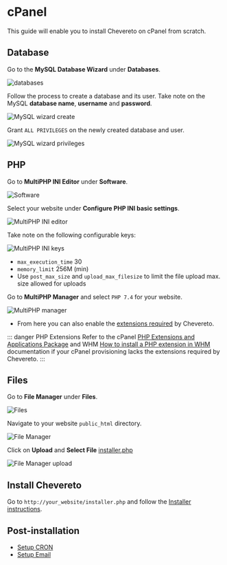# cPanel

This guide will enable you to install Chevereto on cPanel from scratch.

## Database

Go to the **MySQL Database Wizard** under **Databases**.

![databases](../../src/screen/cpanel/databases.png)

Follow the process to create a database and its user. Take note on the MySQL **database name**, **username** and **password**.

![MySQL wizard create](../../src/screen/cpanel/mysql-wizard-create-database.png)

Grant `ALL PRIVILEGES` on the newly created database and user.

![MySQL wizard privileges](../../src/screen/cpanel/mysql-wizard-privileges.png)

## PHP

Go to **MultiPHP INI Editor** under **Software**.

![Software](../../src/screen/cpanel/software.png)

Select your website under **Configure PHP INI basic settings**.

![MultiPHP INI editor](../../src/screen/cpanel/mutliphp-ini-editor.png)

Take note on the following configurable keys:

![MultiPHP INI keys](../../src/screen/cpanel/multiphp-ini-keys.png)

* `max_execution_time` 30
* `memory_limit` 256M (min)
* Use `post_max_size` and `upload_max_filesize` to limit the file upload max. size allowed for uploads

Go to **MultiPHP Manager** and select `PHP 7.4` for your website.

![MultiPHP manager](../../src/screen/cpanel/multiphp-manager.png)

* From here you can also enable the [extensions required](requirements.md#php-extensions) by Chevereto.

::: danger PHP Extensions
Refer to the cPanel [PHP Extensions and Applications Package](https://docs.cpanel.net/whm/software/php-extensions-and-applications-package/) and WHM [How to install a PHP extension in WHM](https://support.cpanel.net/hc/en-us/articles/360050971633) documentation if your cPanel provisioning lacks the extensions required by Chevereto.
:::

## Files

Go to **File Manager** under **Files**.

![Files](../../src/screen/cpanel/files.png)

Navigate to your website `public_html` directory.

![File Manager](../../src/screen/cpanel/file-manager.png)

Click on **Upload** and **Select File** [installer.php](https://chevereto.com/download/file/installer)

![File Manager upload](../../src/screen/cpanel/file-manager-upload.png)

## Install Chevereto

Go to `http://your_website/installer.php` and follow the [Installer instructions](https://github.com/chevereto/installer/blob/main/docs/HTTP.md).

## Post-installation

* [Setup CRON](../../manual/first-steps/setup-cron.md)
* [Setup Email](../../manual/first-steps/setup-email.md)
